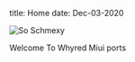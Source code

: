 title: Home
date: Dec-03-2020

![So Schmexy][miui_photo]

Welcome To Whyred Miui ports

[miui_photo]: {static}/images/miui.jpg